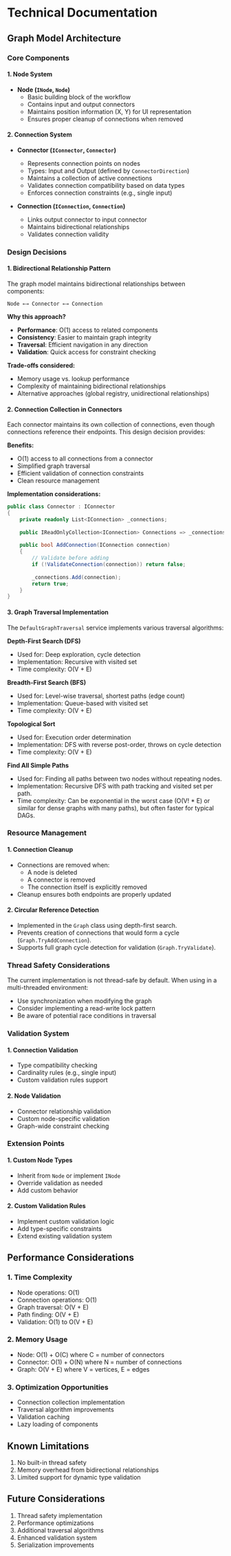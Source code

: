 # Technical Documentation

## Graph Model Architecture

### Core Components

#### 1. Node System
- **Node (`INode`, `Node`)**
  - Basic building block of the workflow
  - Contains input and output connectors
  - Maintains position information (X, Y) for UI representation
  - Ensures proper cleanup of connections when removed

#### 2. Connection System
- **Connector (`IConnector`, `Connector`)**
  - Represents connection points on nodes
  - Types: Input and Output (defined by `ConnectorDirection`)
  - Maintains a collection of active connections
  - Validates connection compatibility based on data types
  - Enforces connection constraints (e.g., single input)

- **Connection (`IConnection`, `Connection`)**
  - Links output connector to input connector
  - Maintains bidirectional relationships
  - Validates connection validity

### Design Decisions

#### 1. Bidirectional Relationship Pattern
The graph model maintains bidirectional relationships between components:

```plaintext
Node ←→ Connector ←→ Connection
```

**Why this approach?**
- **Performance**: O(1) access to related components
- **Consistency**: Easier to maintain graph integrity
- **Traversal**: Efficient navigation in any direction
- **Validation**: Quick access for constraint checking

**Trade-offs considered:**
- Memory usage vs. lookup performance
- Complexity of maintaining bidirectional relationships
- Alternative approaches (global registry, unidirectional relationships)

#### 2. Connection Collection in Connectors

Each connector maintains its own collection of connections, even though connections reference their endpoints. This design decision provides:

**Benefits:**
- O(1) access to all connections from a connector
- Simplified graph traversal
- Efficient validation of connection constraints
- Clean resource management

**Implementation considerations:**
```csharp
public class Connector : IConnector
{
    private readonly List<IConnection> _connections;
    
    public IReadOnlyCollection<IConnection> Connections => _connections.AsReadOnly();
    
    public bool AddConnection(IConnection connection)
    {
        // Validate before adding
        if (!ValidateConnection(connection)) return false;
        
        _connections.Add(connection);
        return true;
    }
}
```

#### 3. Graph Traversal Implementation

The `DefaultGraphTraversal` service implements various traversal algorithms:

**Depth-First Search (DFS)**
- Used for: Deep exploration, cycle detection
- Implementation: Recursive with visited set
- Time complexity: O(V + E)

**Breadth-First Search (BFS)**
- Used for: Level-wise traversal, shortest paths (edge count)
- Implementation: Queue-based with visited set
- Time complexity: O(V + E)

**Topological Sort**
- Used for: Execution order determination
- Implementation: DFS with reverse post-order, throws on cycle detection
- Time complexity: O(V + E)

**Find All Simple Paths**
- Used for: Finding all paths between two nodes without repeating nodes.
- Implementation: Recursive DFS with path tracking and visited set per path.
- Time complexity: Can be exponential in the worst case (O(V! * E) or similar for dense graphs with many paths), but often faster for typical DAGs.

### Resource Management

#### 1. Connection Cleanup
- Connections are removed when:
  - A node is deleted
  - A connector is removed
  - The connection itself is explicitly removed
- Cleanup ensures both endpoints are properly updated

#### 2. Circular Reference Detection
- Implemented in the `Graph` class using depth-first search.
- Prevents creation of connections that would form a cycle (`Graph.TryAddConnection`).
- Supports full graph cycle detection for validation (`Graph.TryValidate`).

### Thread Safety Considerations

The current implementation is not thread-safe by default. When using in a multi-threaded environment:

- Use synchronization when modifying the graph
- Consider implementing a read-write lock pattern
- Be aware of potential race conditions in traversal

### Validation System

#### 1. Connection Validation
- Type compatibility checking
- Cardinality rules (e.g., single input)
- Custom validation rules support

#### 2. Node Validation
- Connector relationship validation
- Custom node-specific validation
- Graph-wide constraint checking

### Extension Points

#### 1. Custom Node Types
- Inherit from `Node` or implement `INode`
- Override validation as needed
- Add custom behavior

#### 2. Custom Validation Rules
- Implement custom validation logic
- Add type-specific constraints
- Extend existing validation system

## Performance Considerations

### 1. Time Complexity
- Node operations: O(1)
- Connection operations: O(1)
- Graph traversal: O(V + E)
- Path finding: O(V + E)
- Validation: O(1) to O(V + E)

### 2. Memory Usage
- Node: O(1) + O(C) where C = number of connectors
- Connector: O(1) + O(N) where N = number of connections
- Graph: O(V + E) where V = vertices, E = edges

### 3. Optimization Opportunities
- Connection collection implementation
- Traversal algorithm improvements
- Validation caching
- Lazy loading of components

## Known Limitations

1. No built-in thread safety
2. Memory overhead from bidirectional relationships
3. Limited support for dynamic type validation

## Future Considerations

1. Thread safety implementation
2. Performance optimizations
3. Additional traversal algorithms
4. Enhanced validation system
5. Serialization improvements
